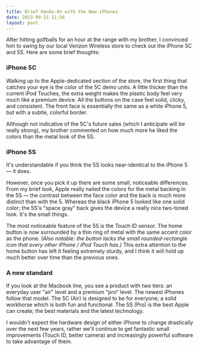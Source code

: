 ```yaml
---
title: Brief Hands-On with the New iPhones
date: 2013-09-21 11:56
layout: post
---
```

After hitting golfballs for an hour at the range with my brother, I convinced him to swing by our local Verizon Wireless store to check out the iPhone 5C and 5S. Here are some brief thoughts:

### iPhone 5C
Walking up to the Apple-dedicated section of the store, the first thing that catches your eye is the color of the 5C demo units. A little thicker than the current iPod Touches, the extra weight makes the plastic body feel very much like a premium device. All the buttons on the case feel solid, clicky, and consistent. The front face is essentially the same as a white iPhone 5, but with a subtle, colorful border.

Although not indicative of the 5C's future sales (which I anticipate will be really strong), my brother commented on how much more he liked the colors than the metal look of the 5S.

### iPhone 5S
It's understandable if you think the 5S looks near-identical to the iPhone 5 &mdash; it does.

However, once you pick it up there are some small, noticeable differences. From my brief look, Apple really nailed the colors for the metal backing in the 5S &mdash; the contrast between the face color and the back is much more distinct than with the 5. Whereas the black iPhone 5 looked like one solid color; the 5S's "space gray" back gives the device a really nice two-toned look. It's the small things.

The most noticeable feature of the 5S is the Touch ID sensor. The home button is now surrounded by a thin ring of metal with the same accent color as the phone. _(Also notable: the button lacks the small rounded-rectangle icon that every other iPhone / iPod Touch has.)_ This extra attention to the home button has left it feeling extremely sturdy, and I think it will hold up much better over time than the previous ones.

### A new standard
If you look at the Macbook line, you see a product with two tiers: an everyday user "air" level and a premium "pro" level. The newest iPhones follow that model. The 5C (Air) is designed to be for everyone; a solid workhorse which is both fun and functional. The 5S (Pro) is the best Apple can create; the best materials and the latest technology.

I wouldn't expect the hardware design of either iPhone to change drastically over the next few years, rather we'll continue to get fantastic small improvements (Touch ID, better camera) and increasingly powerful software to take advantage of them.